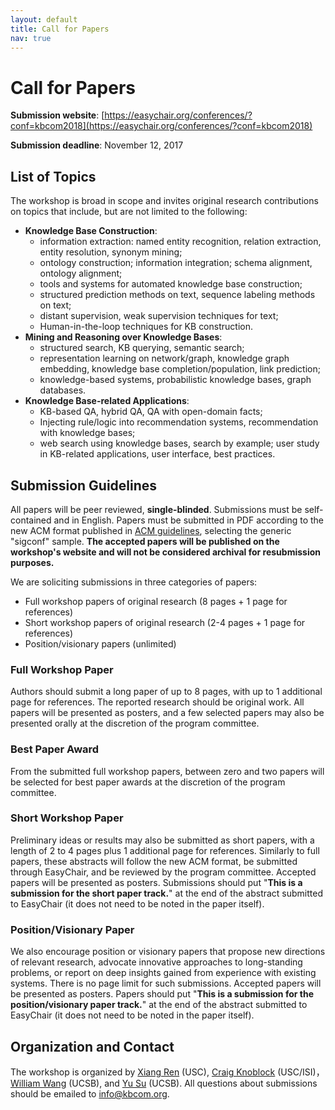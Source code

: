 ```yaml
---
layout: default
title: Call for Papers
nav: true
---
```


# Call for Papers

**Submission website**: [https://easychair.org/conferences/?conf=kbcom2018](https://easychair.org/conferences/?conf=kbcom2018)

**Submission deadline**: November 12, 2017 

## List of Topics 

The workshop is broad in scope and invites original research contributions on topics that include, but are not limited to the following:

*   **Knowledge Base Construction**:
    *   information extraction: named entity recognition, relation extraction, entity resolution, synonym mining;
    *   ontology construction; information integration; schema alignment, ontology alignment;
    *   tools and systems for automated knowledge base construction;
    *   structured prediction methods on text, sequence labeling methods on text;
    *   distant supervision, weak supervision techniques for text;
    *   Human-in-the-loop techniques for KB construction.
*   **Mining and Reasoning over Knowledge Bases**:
    *   structured search, KB querying, semantic search;
    *   representation learning on network/graph, knowledge graph embedding, knowledge base completion/population, link prediction;
    *   knowledge-based systems, probabilistic knowledge bases, graph databases.
*   **Knowledge Base-related Applications**:
    *   KB-based QA, hybrid QA, QA with open-domain facts;
    *   Injecting rule/logic into recommendation systems, recommendation with knowledge bases;
    *   web search using knowledge bases, search by example; user study in KB-related applications, user interface, best practices.

## Submission Guidelines

All papers will be peer reviewed, **single-blinded**. Submissions must be self-contained and in English. Papers must be submitted in PDF according to the new ACM format published in [ACM guidelines](http://www.acm.org/publications/proceedings-template), selecting the generic "sigconf" sample. **The accepted papers will be published on the workshop's website and will not be considered archival for resubmission purposes.**

We are soliciting submissions in three categories of papers: 

*   Full workshop papers of original research (8 pages + 1 page for references) 
*   Short workshop papers of original research (2-4 pages + 1 page for references)
*   Position/visionary papers (unlimited)

### Full Workshop Paper

Authors should submit a long paper of up to 8 pages, with up to 1 additional page for references. The reported research should be original work. All papers will be presented as posters, and a few selected papers may also be presented orally at the discretion of the program committee. 


### Best Paper Award

From the submitted full workshop papers, between zero and two papers will be selected for best paper awards at the discretion of the program committee.

### Short Workshop Paper

Preliminary ideas or results may also be submitted as short papers, with a length of 2 to 4 pages plus 1 additional page for references. Similarly to full papers, these abstracts will follow the new ACM format, be submitted through EasyChair, and be reviewed by the program committee. Accepted papers will be presented as posters. Submissions should put "**This is a submission for the short paper track.**" at the end of the abstract submitted to EasyChair (it does not need to be noted in the paper itself).


### Position/Visionary Paper

We also encourage position or visionary papers that propose new directions of relevant research, advocate innovative approaches to long-standing problems, or report on deep insights gained from experience with existing systems. There is no page limit for such submissions. Accepted papers will be presented as posters. Papers should put "**This is a submission for the position/visionary paper track.**" at the end of the abstract submitted to EasyChair (it does not need to be noted in the paper itself).


## Organization and Contact

The workshop is organized by [Xiang Ren](http://xren7.web.engr.illinois.edu/) (USC), [Craig Knoblock](http://usc-isi-i2.github.io/knoblock/) (USC/ISI)，[William Wang](https://www.cs.ucsb.edu/~william/) (UCSB), and [Yu Su](http://cs.ucsb.edu/~ysu/) (UCSB). All questions about submissions should be emailed to [info@kbcom.org](mailto:info@kbcom.org).
